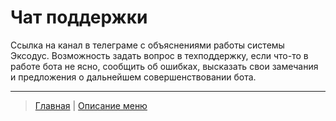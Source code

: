 # Чат поддержки 

Ссылка на канал в телеграме с объяснениями работы системы Эксодус. Возможность задать вопрос в техподдержку, если что-то в работе бота не ясно, сообщить об ошибках, высказать свои замечания и предложения о дальнейшем совершенствовании бота.

---
> [Главная](../index.md)  |  [Описание меню](../faq/menu.md)
